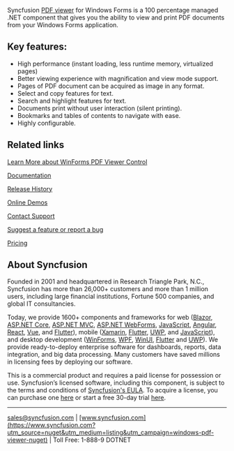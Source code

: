Syncfusion [PDF viewer](https://www.syncfusion.com/winforms-ui-controls/pdf-viewer?utm_source=nuget&utm_medium=listing&utm_campaign=windows-pdf-viewer-nuget) for Windows Forms is a 100 percentage managed .NET component that gives you the ability to view and print PDF documents from your Windows Forms application.

## Key features:
* High performance (instant loading, less runtime memory, virtualized pages) 
* Better viewing experience with magnification and view mode support.
* Pages of PDF document can be acquired as image in any format.
* Select and copy features for text.
* Search and highlight features for text.
* Documents print without user interaction (silent printing).
* Bookmarks and tables of contents to navigate with ease.
* Highly configurable.

## Related links
[Learn More about WinForms PDF Viewer Control](https://www.syncfusion.com/winforms-ui-controls/pdf-viewer?utm_source=nuget&utm_medium=listing&utm_campaign=windows-pdf-viewer-nuget)

[Documentation]( https://help.syncfusion.com/windowsforms/pdfviewer/overview?utm_source=nuget&utm_medium=listing&utm_campaign=windows-pdf-viewer-nuget)

[Release History](https://help.syncfusion.com/windowsforms/release-notes/v19.4.0.56?utm_source=nuget&utm_medium=listing&utm_campaign=windows-pdf-viewer-nuget)

[Online Demos](https://github.com/syncfusion/winforms-demos/?utm_source=nuget&utm_medium=listing&utm_campaign=windows-pdf-viewer-nuget)

[Contact Support](https://www.syncfusion.com/support/directtrac/incidents/newincident/?utm_source=nuget&utm_medium=listing&utm_campaign=windows-pdf-viewer-nuget)

[Suggest a feature or report a bug](https://www.syncfusion.com/feedback/winforms?utm_source=nuget&utm_medium=listing&utm_campaign=windows-pdf-viewer-nuget)

[Pricing](https://www.syncfusion.com/sales/products/windowsforms?utm_source=nuget&utm_medium=listing&utm_campaign=windows-pdf-viewer-nuget)

## About Syncfusion
Founded in 2001 and headquartered in Research Triangle Park, N.C., Syncfusion has more than 26,000+ customers and more than 1 million users, including large financial institutions, Fortune 500 companies, and global IT consultancies.

Today, we provide 1600+ components and frameworks for web ([Blazor](https://www.syncfusion.com/blazor-components?utm_source=nuget&utm_medium=listing&utm_campaign=windows-pdf-viewer-nuget), [ASP.NET Core](https://www.syncfusion.com/aspnet-core-ui-controls?utm_source=nuget&utm_medium=listing&utm_campaign=windows-pdf-viewer-nuget), [ASP.NET MVC](https://www.syncfusion.com/aspnet-mvc-ui-controls?utm_source=nuget&utm_medium=listing&utm_campaign=windows-pdf-viewer-nuget), [ASP.NET WebForms](https://www.syncfusion.com/jquery/aspnet-webforms-ui-controls?utm_source=nuget&utm_medium=listing&utm_campaign=windows-pdf-viewer-nuget), [JavaScript](https://www.syncfusion.com/javascript-ui-controls?utm_source=nuget&utm_medium=listing&utm_campaign=windows-pdf-viewer-nuget), [Angular](https://www.syncfusion.com/angular-ui-components?utm_source=nuget&utm_medium=listing&utm_campaign=windows-pdf-viewer-nuget), [React](https://www.syncfusion.com/react-ui-components?utm_source=nuget&utm_medium=listing&utm_campaign=windows-pdf-viewer-nuget), [Vue](https://www.syncfusion.com/vue-ui-components?utm_source=nuget&utm_medium=listing&utm_campaign=windows-pdf-viewer-nuget), and [Flutter](https://www.syncfusion.com/flutter-widgets?utm_source=nuget&utm_medium=listing&utm_campaign=windows-pdf-viewer-nuget)), mobile ([Xamarin](https://www.syncfusion.com/xamarin-ui-controls?utm_source=nuget&utm_medium=listing&utm_campaign=windows-pdf-viewer-nuget), [Flutter](https://www.syncfusion.com/flutter-widgets?utm_source=nuget&utm_medium=listing&utm_campaign=windows-pdf-viewer-nuget), [UWP](https://www.syncfusion.com/uwp-ui-controls?utm_source=nuget&utm_medium=listing&utm_campaign=windows-pdf-viewer-nuget), and [JavaScript](https://www.syncfusion.com/javascript-ui-controls?utm_source=nuget&utm_medium=listing&utm_campaign=windows-pdf-viewer-nuget)), and desktop development ([WinForms](https://www.syncfusion.com/winforms-ui-controls?utm_source=nuget&utm_medium=listing&utm_campaign=windows-pdf-viewer-nuget), [WPF](https://www.syncfusion.com/wpf-ui-controls?utm_source=nuget&utm_medium=listing&utm_campaign=windows-pdf-viewer-nuget), [WinUI](https://www.syncfusion.com/winui-controls?utm_source=nuget&utm_medium=listing&utm_campaign=windows-pdf-viewer-nuget), [Flutter](https://www.syncfusion.com/flutter-widgets?utm_source=nuget&utm_medium=listing&utm_campaign=windows-pdf-viewer-nuget) and [UWP](https://www.syncfusion.com/uwp-ui-controls?utm_source=nuget&utm_medium=listing&utm_campaign=windows-pdf-viewer-nuget)). We provide ready-to-deploy enterprise software for dashboards, reports, data integration, and big data processing. Many customers have saved millions in licensing fees by deploying our software.


This is a commercial product and requires a paid license for possession or use. Syncfusion’s licensed software, including this component, is subject to the terms and conditions of [Syncfusion's EULA](https://www.syncfusion.com/eula/es/?utm_source=nuget&utm_medium=listing&utm_campaign=windows-pdf-viewer-nuget). To acquire a license, you can purchase one [here]( https://www.syncfusion.com/sales/products/windowsforms?utm_source=nuget&utm_medium=listing&utm_campaign=windows-pdf-viewer-nuget) or start a free 30-day trial [here](https://www.syncfusion.com/account/manage-trials/start-trials?utm_source=nuget&utm_medium=listing&utm_campaign=windows-pdf-viewer-nuget).

___

[sales@syncfusion.com](mailto:sales@syncfusion.com?Subject=Syncfusion%20Notifications%20WinUI-%20NuGet) | [www.syncfusion.com](https://www.syncfusion.com?utm_source=nuget&utm_medium=listing&utm_campaign=windows-pdf-viewer-nuget) | Toll Free: 1-888-9 DOTNET


